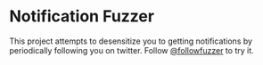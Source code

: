 # Notification Fuzzer

This project attempts to desensitize you to getting notifications by periodically following you on twitter. Follow [@followfuzzer](https://twitter.com/followfuzzer) to try it.

